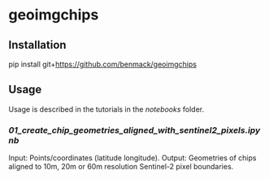 # geoimgchips

## Installation

pip install git+https://github.com/benmack/geoimgchips

## Usage

Usage is described in the tutorials in the *notebooks* folder.

### *01_create_chip_geometries_aligned_with_sentinel2_pixels.ipynb*

Input: Points/coordinates (latitude longitude).
Output: Geometries of chips aligned to 10m, 20m or 60m resolution Sentinel-2 pixel boundaries.

